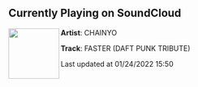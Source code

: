 ## Currently Playing on SoundCloud

[<img align="left" width="100" src="https://i1.sndcdn.com/artworks-Eoynpis7h51dxBsS-OuG7yg-t500x500.jpg">](https://soundcloud.com/chainyo/faster-daft-punk-tribute)

**Artist**: CHAINYO 

**Track**: FASTER (DAFT PUNK TRIBUTE)

Last updated at 01/24/2022 15:50

